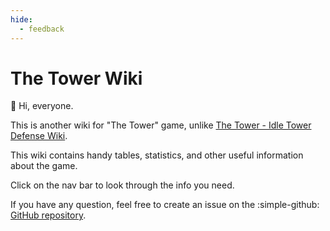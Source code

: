 ```yaml
---
hide:
  - feedback
---
```


# The Tower Wiki

:wave: Hi, everyone.

This is another wiki for "The Tower" game, unlike [The Tower -
Idle Tower Defense Wiki](https://the-tower-idle-tower-defense.fandom.com/wiki/The_Tower_-_Idle_Tower_Defense_Wiki).

This wiki contains handy tables, statistics, and other useful information about the game.

Click on the nav bar to look through the info you need. 

If you have any question, feel free to create an issue on the :simple-github:
[GitHub repository](https://github.com/pingcheng/the-tower-wiki/issues).